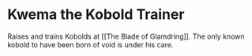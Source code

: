 # Kwema the Kobold Trainer

Raises and trains Kobolds at [[The Blade of Glamdring]]. The only known kobold to have been born of void is under his care.
